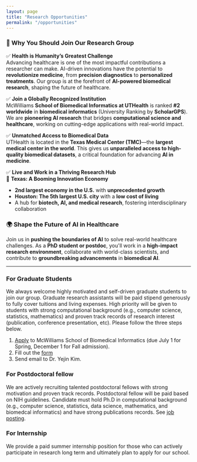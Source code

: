 ```yaml
---
layout: page
title: "Research Opportunities"
permalink: "/opportunities"
---
```



### 🔹 Why You Should Join Our Research Group

✅ **Health is Humanity’s Greatest Challenge**  
Advancing healthcare is one of the most impactful contributions a researcher can make. AI-driven innovations have the potential to **revolutionize medicine**, from **precision diagnostics** to **personalized treatments**. Our group is at the forefront of **AI-powered biomedical research**, shaping the future of healthcare.  

✅ **Join a Globally Recognized Institution**  
McWilliams **School of Biomedical Informatics at UTHealth** is ranked **#2 worldwide** in **biomedical informatics** (University Ranking by **ScholarGPS**). We are **pioneering AI research** that bridges **computational science and healthcare**, working on cutting-edge applications with real-world impact.  

✅ **Unmatched Access to Biomedical Data**  
UTHealth is located in the **Texas Medical Center (TMC)**—the **largest medical center in the world**. This gives us **unparalleled access to high-quality biomedical datasets**, a critical foundation for advancing **AI in medicine**.  

✅ **Live and Work in a Thriving Research Hub**  
📍 **Texas: A Booming Innovation Economy**  
- **2nd largest economy in the U.S.** with **unprecedented growth**  
- **Houston: The 5th largest U.S. city** with a **low cost of living**  
- A hub for **biotech, AI, and medical research**, fostering interdisciplinary collaboration  

### 🌍 **Shape the Future of AI in Healthcare**  
Join us in **pushing the boundaries of AI** to solve real-world healthcare challenges. As a **PhD student or postdoc**, you'll work in a **high-impact research environment**, collaborate with world-class scientists, and contribute to **groundbreaking advancements** in **biomedical AI**.  


---

### For Graduate Students
We always welcome highly motivated and self-driven graduate students to join our group. Graduate research assistants will be paid stipend generously to fully cover tuitions and living expenses. High priority will be given to students with strong computational background (e.g., computer science, statistics, mathematics) and proven track records of research interest (publication, conference presentation, etc). Please follow the three steps below.
1. [Apply](https://sbmi.uth.edu/applysbmi/) to McWilliams School of Biomedical Informatics (due July 1 for Spring, December 1 for Fall admission). 
2. Fill out the [form](https://forms.gle/Affb1USehKBp8TGp7)
3. Send email to Dr. Yejin Kim.


### For Postdoctoral fellow
We are actively recruiting talented postdoctoral fellows with strong motivation and proven track records. Postdoctoral fellow will be paid based on NIH guidelines. Candidate must hold Ph.D in computational background (e.g., computer science, statistics, data science, mathematics, and biomedcal informatics) and have strong publications records. See [job posting](https://careers.uth.tmc.edu/us/en/job/2500001F/Postdoctoral-Research-Fellow-Biomedical-Informatics).

### For Internship
We provide a paid summer internship position for those who can actively participate in research long term and ultimately plan to apply for our school. 
